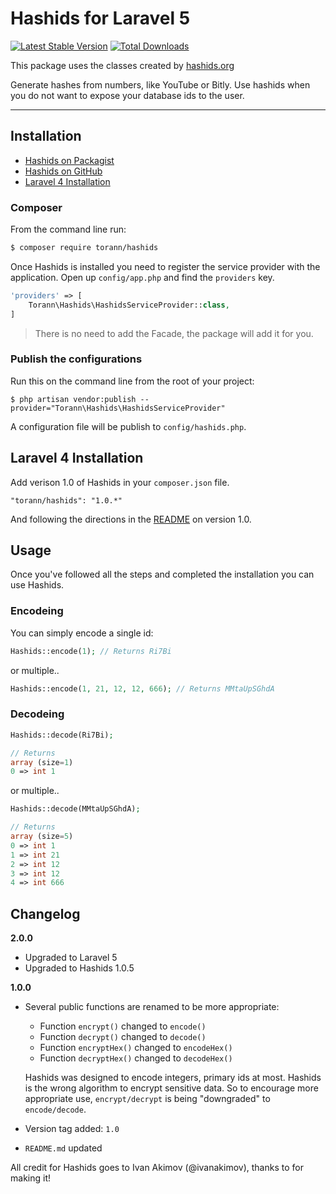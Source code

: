 # Hashids for Laravel 5

[![Latest Stable Version](https://poser.pugx.org/torann/hashids/v/stable.png)](https://packagist.org/packages/torann/hashids) [![Total Downloads](https://poser.pugx.org/torann/hashids/downloads.png)](https://packagist.org/packages/torann/hashids)

This package uses the classes created by [hashids.org](http://www.hashids.org/ "http://www.hashids.org/")

Generate hashes from numbers, like YouTube or Bitly. Use hashids when you do not want to expose your database ids to the user.

----------

## Installation

- [Hashids on Packagist](https://packagist.org/packages/torann/hashids)
- [Hashids on GitHub](https://github.com/torann/laravel-hashids)
- [Laravel 4 Installation](#user-content-laravel-4-installation)

### Composer

From the command line run:

```bash
$ composer require torann/hashids
```

Once Hashids is installed you need to register the service provider with the application. Open up `config/app.php` and find the `providers` key.

```php
'providers' => [
    Torann\Hashids\HashidsServiceProvider::class,
]
```

> There is no need to add the Facade, the package will add it for you.

### Publish the configurations

Run this on the command line from the root of your project:

~~~
$ php artisan vendor:publish --provider="Torann\Hashids\HashidsServiceProvider"
~~~

A configuration file will be publish to `config/hashids.php`.

## Laravel 4 Installation

Add verison 1.0 of Hashids in your `composer.json` file.

~~~
"torann/hashids": "1.0.*"
~~~

And following the directions in the [README](https://github.com/Torann/laravel-hashids/tree/1.0.0) on version 1.0.

## Usage

Once you've followed all the steps and completed the installation you can use Hashids.

### Encodeing

You can simply encode a single id:

```php
Hashids::encode(1); // Returns Ri7Bi
```

or multiple..

```php
Hashids::encode(1, 21, 12, 12, 666); // Returns MMtaUpSGhdA
```

### Decodeing

```php
Hashids::decode(Ri7Bi);

// Returns
array (size=1)
0 => int 1
```

or multiple..

```php
Hashids::decode(MMtaUpSGhdA);

// Returns
array (size=5)
0 => int 1
1 => int 21
2 => int 12
3 => int 12
4 => int 666
```

## Changelog

**2.0.0**

- Upgraded to Laravel 5
- Upgraded to Hashids 1.0.5

**1.0.0**

- Several public functions are renamed to be more appropriate:
	- Function `encrypt()` changed to `encode()`
	- Function `decrypt()` changed to `decode()`
	- Function `encryptHex()` changed to `encodeHex()`
	- Function `decryptHex()` changed to `decodeHex()`

	Hashids was designed to encode integers, primary ids at most. Hashids is the wrong algorithm to encrypt sensitive data. So to encourage more appropriate use, `encrypt/decrypt` is being "downgraded" to `encode/decode`.

- Version tag added: `1.0`
- `README.md` updated


All credit for Hashids goes to Ivan Akimov (@ivanakimov), thanks to for making it!
